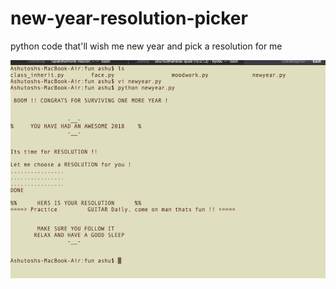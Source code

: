 # new-year-resolution-picker
python code that'll wish me new year and pick a resolution for me

![](./demo.png)
